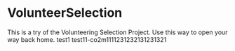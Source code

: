# VolunteerSelection
This is a try of the Volunteering Selection Project.
Use this way to open your way back home.
test1
test11-co2m1111231232131231321